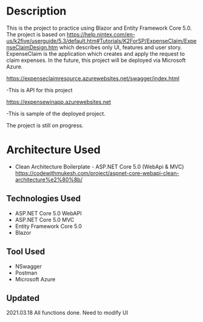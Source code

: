 # Description
This is the project to practice using Blazor and Entity Framework Core 5.0. The project is based on https://help.nintex.com/en-us/k2five/userguide/5.3/default.htm#Tutorials/K2ForSP/ExpenseClaim/ExpenseClaimDesign.htm which describes only UI, features and user story.
ExpenseClaim is the application which creates and apply the request to claim expenses.
In the future, this project will be deployed via Microsoft Azure.

https://expenseclaimresource.azurewebsites.net/swagger/index.html

-This is API for this project

https://expensewinapp.azurewebsites.net

-This is sample of the deployed project.

The project is still on progress.

# Architecture Used
- Clean Architecture Boilerplate - ASP.NET Core 5.0 (WebApi & MVC) https://codewithmukesh.com/project/aspnet-core-webapi-clean-architecture%e2%80%8b/

## Technologies Used
- ASP.NET Core 5.0 WebAPI
- ASP.NET Core 5.0 MVC
- Entity Framework Core 5.0
- Blazor

## Tool Used
- NSwagger
- Postman
- Microsoft Azure

## Updated
2021.03.18 All functions done. Need to modify UI
